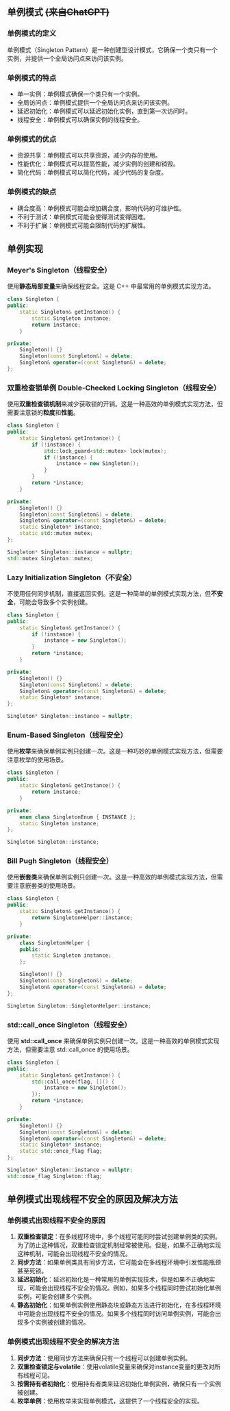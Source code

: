 ## 单例模式 ~~(来自ChatGPT)~~ 
### 单例模式的定义
单例模式（Singleton Pattern）是一种创建型设计模式，它确保一个类只有一个实例，并提供一个全局访问点来访问该实例。
### 单例模式的特点
- 单一实例：单例模式确保一个类只有一个实例。
- 全局访问点：单例模式提供一个全局访问点来访问该实例。
- 延迟初始化：单例模式可以延迟初始化实例，直到第一次访问时。
- 线程安全：单例模式可以确保实例的线程安全。
### 单例模式的优点
- 资源共享：单例模式可以共享资源，减少内存的使用。
- 性能优化：单例模式可以提高性能，减少实例的创建和销毁。
- 简化代码：单例模式可以简化代码，减少代码的复杂度。
### 单例模式的缺点
- 耦合度高：单例模式可能会增加耦合度，影响代码的可维护性。
- 不利于测试：单例模式可能会使得测试变得困难。
- 不利于扩展：单例模式可能会限制代码的扩展性。
## 单例实现
### Meyer's Singleton（线程安全）
使用**静态局部变量**来确保线程安全。这是 C++ 中最常用的单例模式实现方法。
```cpp
class Singleton {
public:
    static Singleton& getInstance() {
        static Singleton instance;
        return instance;
    }

private:
    Singleton() {}
    Singleton(const Singleton&) = delete;
    Singleton& operator=(const Singleton&) = delete;
};
```
### 双重检查锁单例 Double-Checked Locking Singleton（线程安全）
使用**双重检查锁机制**来减少获取锁的开销。这是一种高效的单例模式实现方法，但需要注意锁的**粒度**和**性能**。
```cpp
class Singleton {
public:
    static Singleton& getInstance() {
        if (!instance) {
            std::lock_guard<std::mutex> lock(mutex);
            if (!instance) {
                instance = new Singleton();
            }
        }
        return *instance;
    }

private:
    Singleton() {}
    Singleton(const Singleton&) = delete;
    Singleton& operator=(const Singleton&) = delete;
    static Singleton* instance;
    static std::mutex mutex;
};

Singleton* Singleton::instance = nullptr;
std::mutex Singleton::mutex;
```
### Lazy Initialization Singleton（不安全）
不使用任何同步机制，直接返回实例。这是一种简单的单例模式实现方法，但**不安全**，可能会导致多个实例创建。
```cpp
class Singleton {
public:
    static Singleton& getInstance() {
        if (!instance) {
            instance = new Singleton();
        }
        return *instance;
    }

private:
    Singleton() {}
    Singleton(const Singleton&) = delete;
    Singleton& operator=(const Singleton&) = delete;
    static Singleton* instance;
};

Singleton* Singleton::instance = nullptr;
```
### Enum-Based Singleton（线程安全）
使用**枚举**来确保单例实例只创建一次。这是一种巧妙的单例模式实现方法，但需要注意枚举的使用场景。
```cpp
class Singleton {
public:
    static Singleton& getInstance() {
        return instance;
    }

private:
    enum class SingletonEnum { INSTANCE };
    static Singleton instance;
};

Singleton Singleton::instance;
```
### Bill Pugh Singleton（线程安全）
使用**嵌套类**来确保单例实例只创建一次。这是一种高效的单例模式实现方法，但需要注意嵌套类的使用场景。
```cpp
class Singleton {
public:
    static Singleton& getInstance() {
        return SingletonHelper::instance;
    }

private:
    class SingletonHelper {
    public:
        static Singleton instance;
    };

    Singleton() {}
    Singleton(const Singleton&) = delete;
    Singleton& operator=(const Singleton&) = delete;
};

Singleton Singleton::SingletonHelper::instance;
```
### std::call_once Singleton（线程安全）
使用 **std::call_once** 来确保单例实例只创建一次。这是一种高效的单例模式实现方法，但需要注意 std::call_once 的使用场景。
```cpp
class Singleton {
public:
    static Singleton& getInstance() {
        std::call_once(flag, []() {
            instance = new Singleton();
        });
        return *instance;
    }

private:
    Singleton() {}
    Singleton(const Singleton&) = delete;
    Singleton& operator=(const Singleton&) = delete;
    static Singleton* instance;
    static std::once_flag flag;
};

Singleton* Singleton::instance = nullptr;
std::once_flag Singleton::flag;
```
## 单例模式出现线程不安全的原因及解决方法
### 单例模式出现线程不安全的原因
1. **双重检查锁定**：在多线程环境中，多个线程可能同时尝试创建单例类的实例。为了防止这种情况，双重检查锁定机制经常被使用。但是，如果不正确地实现这种机制，可能会出现线程不安全的情况。
2. **同步方法**：如果单例类具有同步方法，它可能会在多线程环境中引发性能瓶颈甚至死锁。
3. **延迟初始化**：延迟初始化是一种常用的单例实现技术，但是如果不正确地实现，可能会出现线程不安全的情况。例如，如果多个线程同时尝试初始化单例实例，可能会创建多个实例。
4. **静态初始化**：如果单例实例使用静态块或静态方法进行初始化，在多线程环境中可能会出现线程不安全的情况。如果多个线程同时访问单例实例，可能会出现多个实例被创建的情况。
### 单例模式出现线程不安全的解决方法
1. **同步方法**：使用同步方法来确保只有一个线程可以创建单例实例。
2. **双重检查锁定与volatile**：使用volatile变量来确保对instance变量的更改对所有线程可见。
3. **按需持有者初始化**：使用持有者类来延迟初始化单例实例，确保只有一个实例被创建。
4. **枚举单例**：使用枚举来实现单例模式，这提供了一个线程安全的实现。
